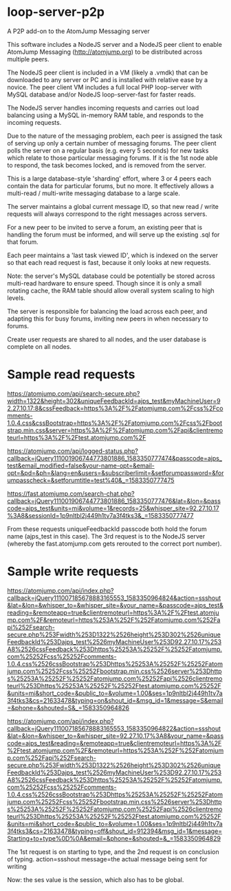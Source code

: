 # loop-server-p2p
A P2P add-on to the AtomJump Messaging server


This software includes a NodeJS server and a NodeJS peer client to enable 
AtomJump Messaging (http://atomjump.org) to be distributed across multiple
peers.

The NodeJS peer client is included in a VM (likely a .vmdk) that can be downloaded to any
server or PC and is installed with relative ease by a novice. The peer client VM includes a full local
PHP loop-server with MySQL database and/or NodeJS loop-server-fast for faster reads.

The NodeJS server handles incoming requests and carries out load balancing using a MySQL in-memory
RAM table, and responds to the incoming requests.

Due to the nature of the messaging problem, each peer is assigned the task of serving up only a 
certain number of messaging forums. The peer client polls the server on a regular basis (e.g. every 5 seconds) for new
tasks which relate to those particular messaging forums. If it is the 1st node able to respond, the task becomes
locked, and is removed from the server.

This is a large database-style 'sharding' effort, where 3 or 4 peers each contain the data for particular forums,
but no more. It effectively allows a multi-read / multi-write messaging database to a large scale.

The server maintains a global current message ID, so that new read / write requests will always correspond to the right
messages across servers.

For a new peer to be invited to serve a forum, an existing peer that is handling the forum must be informed,
and will serve up the existing .sql for that forum.

Each peer maintains a 'last task viewed ID', which is indexed on the server so that each read request is fast, because
it only looks at new requests.

Note: the server's MySQL database could be potentially be stored across multi-read hardware to ensure speed. Though
since it is only a small rotating cache, the RAM table should allow overall system scaling to high levels.

The server is responsible for balancing the load across each peer, and adapting this for busy forums, inviting new peers
in when necessary to forums.

Create user requests are shared to all nodes, and the user database is complete on all nodes.



# Sample read requests

https://atomjump.com/api/search-secure.php?width=1322&height=302&uniqueFeedbackId=ajps_test&myMachineUser=92.27.10.17:8&cssFeedback=https%3A%2F%2Fatomjump.com%2Fcss%2Fcomments-1.0.4.css&cssBootstrap=https%3A%2F%2Fatomjump.com%2Fcss%2Fbootstrap.min.css&server=https%3A%2F%2Fatomjump.com%2Fapi&clientremoteurl=https%3A%2F%2Ftest.atomjump.com%2F

https://atomjump.com/api/logged-status.php?callback=jQuery111001906744773801886_1583350777474&passcode=ajps_test&email_modified=false&your-name-opt=&email-opt=&pd=&ph=&lang=en&users=&subscriberlimit=&setforumpassword=&forumpasscheck=&setforumtitle=test%40&_=1583350777475


https://fast.atomjump.com/search-chat.php?callback=jQuery111001906744773801886_1583350777476&lat=&lon=&passcode=ajps_test&units=mi&volume=1&records=25&whisper_site=92.27.10.17%3A8&sessionId=1p9nltbl2j449h1tv7a3f4tks3&_=1583350777477


From these requests
uniqueFeedbackId
passcode
both hold the forum name (ajps_test in this case).
The 3rd request is to the NodeJS server (whereby the fast.atomjump.com gets rerouted to the correct port number).


# Sample write requests

https://atomjump.com/api/index.php?callback=jQuery111007185678883165553_1583350964824&action=ssshout&lat=&lon=&whisper_to=&whisper_site=&your_name=&passcode=ajps_test&reading=&remoteapp=true&clientremoteurl=https%3A%2F%2Ftest.atomjump.com%2F&remoteurl=https%253A%252F%252Fatomjump.com%252Fapi%252Fsearch-secure.php%253Fwidth%253D1322%2526height%253D302%2526uniqueFeedbackId%253Dajps_test%2526myMachineUser%253D92.27.10.17%253A8%2526cssFeedback%253Dhttps%25253A%25252F%25252Fatomjump.com%25252Fcss%25252Fcomments-1.0.4.css%2526cssBootstrap%253Dhttps%25253A%25252F%25252Fatomjump.com%25252Fcss%25252Fbootstrap.min.css%2526server%253Dhttps%25253A%25252F%25252Fatomjump.com%25252Fapi%2526clientremoteurl%253Dhttps%25253A%25252F%25252Ftest.atomjump.com%25252F&units=mi&short_code=&public_to=&volume=1.00&ses=1p9nltbl2j449h1tv7a3f4tks3&cs=21633478&typing=on&shout_id=&msg_id=1&message=S&email=&phone=&shouted=S&_=1583350964826



https://atomjump.com/api/index.php?callback=jQuery111007185678883165553_1583350964822&action=ssshout&lat=&lon=&whisper_to=&whisper_site=92.27.10.17%3A8&your_name=&passcode=ajps_test&reading=&remoteapp=true&clientremoteurl=https%3A%2F%2Ftest.atomjump.com%2F&remoteurl=https%253A%252F%252Fatomjump.com%252Fapi%252Fsearch-secure.php%253Fwidth%253D1322%2526height%253D302%2526uniqueFeedbackId%253Dajps_test%2526myMachineUser%253D92.27.10.17%253A8%2526cssFeedback%253Dhttps%25253A%25252F%25252Fatomjump.com%25252Fcss%25252Fcomments-1.0.4.css%2526cssBootstrap%253Dhttps%25253A%25252F%25252Fatomjump.com%25252Fcss%25252Fbootstrap.min.css%2526server%253Dhttps%25253A%25252F%25252Fatomjump.com%25252Fapi%2526clientremoteurl%253Dhttps%25253A%25252F%25252Ftest.atomjump.com%25252F&units=mi&short_code=&public_to=&volume=1.00&ses=1p9nltbl2j449h1tv7a3f4tks3&cs=21633478&typing=off&shout_id=912394&msg_id=1&message=Starting+to+type%0D%0A&email=&phone=&shouted=&_=1583350964829


The 1st request is on starting to type, and the 2nd request is on conclusion of typing.
action=ssshout
message=the actual message being sent for writing


Now: the ses value is the session, which also has to be global.


